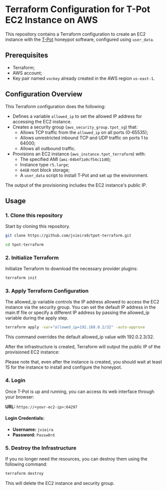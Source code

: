 # Terraform Configuration for T-Pot EC2 Instance on AWS

This repository contains a Terraform configuration to create an EC2 instance with the [T-Pot](https://github.com/telekom-security/tpotce) honeypot software, configured using `user_data`.

## Prerequisites

- Terraform;
- AWS account;
- Key pair named `vockey` already created in the AWS region `us-east-1`.

## Configuration Overview

This Terraform configuration does the following:

- Defines a variable `allowed_ip` to set the allowed IP address for accessing the EC2 instance.
- Creates a security group (`aws_security_group.tpot_sg`) that:
  - Allows TCP traffic from the `allowed_ip` on all ports (0-65535);
  - Allows unrestricted inbound TCP and UDP traffic on ports 1 to 64000;
  - Allows all outbound traffic.
- Provisions an EC2 instance (`aws_instance.tpot_terraform`) with:
  - The specified AMI (`ami-04b4f1a9cf54c11d0`);
  - Instance type `r5.large`;
  - `64GB` root block storage;
  - A `user_data` script to install T-Pot and set up the environment.

The output of the provisioning includes the EC2 instance's public IP.

## Usage

### 1. Clone this repository

Start by cloning this repository.

```bash
git clone https://github.com/jvieira9/tpot-terraform.git
```

```bash
cd tpot-terraform
```

### 2. Initialize Terraform

Initialize Terraform to download the necessary provider plugins:

```bash
terraform init
```
### 3. Apply Terraform Configuration

The allowed_ip variable controls the IP address allowed to access the EC2 instance via the security group. You can set the default IP address in the main.tf file or specify a different IP address by passing the allowed_ip variable during the apply step.

```bash
terraform apply -var="allowed_ip=192.168.0.2/32" -auto-approve
```

This command overrides the default allowed_ip value with 192.0.2.3/32.

After the infrastructure is created, Terraform will output the public IP of the provisioned EC2 instance:

Please note that, even after the instance is created, you should wait at least 15 for the instance to install and configure the honeypot.

### 4. Login

Once T-Pot is up and running, you can access its web interface through your browser:

**URL:** `https://<your-ec2-ip>:64297`

#### Login Credentials:

- **Username:** `jvieira`
- **Password:** `Passw0rd`


### 5. Destroy the Infrastructure
If you no longer need the resources, you can destroy them using the following command:

```bash
terraform destroy
```
This will delete the EC2 instance and security group.
